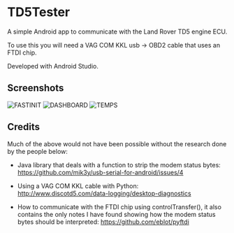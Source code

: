 # TD5Tester

A simple Android app to communicate with the Land Rover TD5 engine ECU.

To use this you will need a VAG COM KKL usb -> OBD2 cable that uses an FTDI chip.

Developed with Android Studio.

## Screenshots

![FASTINIT](https://lh3.googleusercontent.com/WkUe9P2swMZuSiHzy3FfCYPSm91Bq_X0smcXaMF2IWNcZ7dMpyra7LKK__fXz0hEZIeu5w7xeW2aLzjl2a9BhL7Vu9hUyj3sKiOuP2AYFtAO4pI2sy8Wh_NWMEjVIvQTWViYlk3iHM_ppHWZzdprMwJ3ssxQFvd1WzsH1Cd7hp8UgjdAyDRJ3Tve3PmlnzXnmSlQ-boFeqRpDttTR5Z7x_v7sTS0bFWP5sQNe4LW81pOp0PUHBJTI_2wmmgxCtDPtERwtBm1F6cDOjH8wydMAOUZPMfhEgQXn5vs9sVEsReCUGSyjYcHQ5Qtq2y9Apc4HSveFbaHhfPcOPhPKNeMUexTmKdvIiPbk2Cu-yvMefr-LZyN7DVkekmCoHvnDQeYPJRmfb2z55-8bUZ4wFp7IONCJk-F4JhMlSiq8Hg31pRG_ZFiPciT-KB8kgTGDrFeItsx4a0jvGeNmMKoD_jgJ4aN-dPZAXvV5ND27PI15WuxHXBLVpL-ofPVEUlxA0LZiz3siTKkkpRzLbNBhXqA0_nLEDCAhWuBXy3ozn2RSiY2TEc-SbZcH1qicRCk4V4xFGktFNP0FbzXd79AhGIf8u932nkMSXHZFYIkqpGpzfc=s512-no-tmp.jpg) ![DASHBOARD](https://lh3.googleusercontent.com/K1pZLA7dUXiL36S_kb4AdgOhIGKlBOyprJOAYgFNQGlKxv-WBrLiabIpPzlZKX1i__etl1TuXxSiTZobN5bGLWRmSX1cRlRcS3NeF_SQ6G8gTpoWfyNbmSu-uDojvLcqvtXG6r-H9JOAacIiVC1Dbl-0pXmDYW0QOUquOe5XfwNMerm-pe0qSXrgQkvp7bpUX7OVflMjLhF5dfCG7zGaYEDXyWyZCHIBngEX-hH0yLg_gIFHmh3JDALy8bLEUKvlo5gbIALaC2eEg4COHr5mYRHP9RfOaf_NGS82oWmhyC7z3y0dpawJhEAyHqrx6dyiJ1iZ06bod1FpwJqdar1QHrQnrrtlJXdPch8A7bRtb4u3LX9SlGHoa7WNV9nZ4eNF-0B_daB4MMTgd_x9Jiwhwm6JTJ8CN4gr3Y3SorFS5I6ZGWmiqCsO8aMsc_Tjr_Hq-IS8tOkd73sx1q87SszJqKwqMwROcg1VpzySD1IECn3ZiOxDI3IQcvxBjm3bq0gU-ukwl5XTuSMDMVGsVKzp-JRljDUIyspz9VxgD1Pxij21CBhMrjmkzKC4ZiJOj395OLgeSpoN_dLYnulfba6yEaXa1APzglCQjnBXhUiwH4o=s512-no-tmp.jpg) ![TEMPS](https://lh3.googleusercontent.com/gM2WiQQYOqZeSkVwtbzqtBYNItx7fpZVxVakU5uJ5-Flpx0VnBi0oaEOV-XxVuj2sK7z2BRs-qCmm6QrqvyeicT9aWVnHsmCWebqIWUc1hbGLRO4rczzISyqMtfMNuohApwUQ2TfJYeF7sL2aWO4I7ji5ctuxRxbgsSSUnfX1r08RHRGNCZvoR3XGBXBv8rW3AZJE-tthlFNaHWzmY79AuiO1jyNhoyEMfldlUr9iGA52N8d2Z06fy7XGcznyGZH4UEbyujGn5Q--yl14aFOnpWvojMMEMIiOpxfzSpj2XA3cuyHBhkGZT6JtgQQcM6uaVPkd1UnBM4g6W8as6IxFzNVxY1koyZyWKUNLpKozTE1wC3axEP1CpB7MwUI36nIA9pqKfGmwamE3QQznUDZ5hRma3UALVxeo2uWr0qWXcwJ17uyAdpHylcy9BR5LXohboQR4Z5RbvyiB4yLjkq5TDILB-N4mGCIIM5Z1CRpry0me4DSrKMIFmwff_y2UbUYOElPkdrDQGjgvTtsSvNfRYl7remVM3BiAQN-xg-7zvHS3vAtp0g0phUSYa6r34bcZpYA_CuWOfUT3QLWB-v5ZQoqsPsMzGxfkbfCld36NBI=s512-no-tmp.jpg)


## Credits

Much of the above would not have been possible without the research done by the people below:

* Java library that deals with a function to strip the modem status bytes: https://github.com/mik3y/usb-serial-for-android/issues/4

* Using a VAG COM KKL cable with Python: http://www.discotd5.com/data-logging/desktop-diagnostics

* How to communicate with the FTDI chip using controlTransfer(), it also contains the only notes I have found showing how the modem status bytes should be interpreted: https://github.com/eblot/pyftdi

